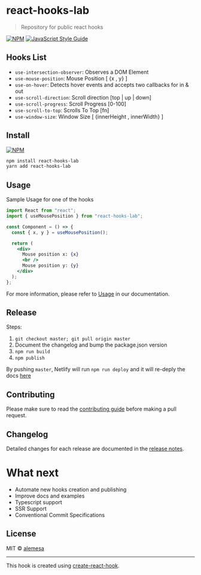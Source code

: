 # react-hooks-lab

> Repository for public react hooks

[![NPM](https://img.shields.io/npm/v/react-hooks-lab.svg)](https://www.npmjs.com/package/react-hooks-lab) [![JavaScript Style Guide](https://img.shields.io/badge/code_style-standard-brightgreen.svg)](https://standardjs.com)

## Hooks List

- `use-intersection-observer`: Observes a DOM Element
- `use-mouse-position`: Mouse Position [ {x , y} ]
- `use-on-hover`: Detects hover events and accepts two callbacks for in & out
- `use-scroll-direction`: Scroll direction [top | up | down]
- `use-scroll-progress`: Scroll Progress [0-100]
- `use-scroll-to-top`: Scrolls To Top [fn]
- `use-window-size`: Window Size [ {innerHeight , innerWidth} ]

## Install

[![NPM](https://nodei.co/npm/react-hooks-lab.png)](https://nodei.co/npm/react-hooks-lab/)

```bash
npm install react-hooks-lab
yarn add react-hooks-lab
```

## Usage

Sample Usage for one of the hooks

```jsx
import React from "react";
import { useMousePosition } from "react-hooks-lab";

const Component = () => {
  const { x, y } = useMousePosition();

  return (
    <div>
      Mouse position x: {x}
      <br />
      Mouse position y: {y}
    </div>
  );
};
```

For more information, please refer to [Usage](https://react-hooks-lab.netlify.com/) in our documentation.

## Release

Steps:

1. `git checkout master; git pull origin master`
2. Document the changelog and bump the package.json version
3. `npm run build`
4. `npm publish`

By pushing `master`, Netlify will run `npm run deploy` and it will re-deply the docs [here](https://react-hooks-lab.netlify.com/)

## Contributing

Please make sure to read the [contributing guide](CONTRIBUTING.md) before making a pull request.

## Changelog

Detailed changes for each release are documented in the [release notes](CHANGELOG.md).

# What next

- Automate new hooks creation and publishing
- Improve docs and examples
- Typescript support
- SSR Support
- Conventional Commit Specifications

## License

MIT © [alemesa](https://github.com/alemesa)

---

This hook is created using [create-react-hook](https://github.com/hermanya/create-react-hook).
